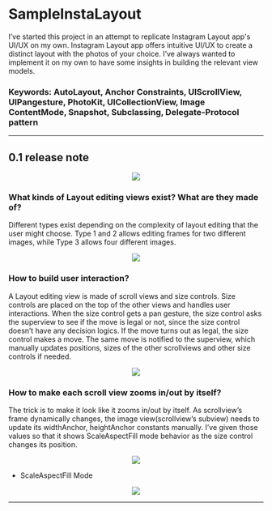 # SampleInstaLayout

I’ve started this project in an attempt to replicate Instagram Layout app's UI/UX on my own.
Instagram Layout app offers intuitive UI/UX to create a distinct layout with the photos of your choice.
I’ve always wanted to implement it on my own to have some insights in building the relevant view models.

### Keywords: AutoLayout, Anchor Constraints, UIScrollView, UIPangesture, PhotoKit, UICollectionView, Image ContentMode, Snapshot, Subclassing, Delegate-Protocol pattern


----------------------------------------------------------------------------------------------------------------------------
## 0.1 release note

<p align="center">
<img src="https://user-images.githubusercontent.com/18760280/34079466-5a7086e8-e371-11e7-9d34-5bd30235a85c.gif">
</p>

### What kinds of Layout editing views exist? What are they made of?

Different types exist depending on the complexity of layout editing that the user might choose.
Type 1 and 2 allows editing frames for two different images, while Type 3 allows four different images.

<p align="center">
<img src="https://user-images.githubusercontent.com/18760280/34079483-c1358eb4-e371-11e7-9249-09b428219798.png">
</p>

### How to build user interaction?

A Layout editing view is made of scroll views and size controls. 
Size controls are placed on the top of the other views and handles user interactions. When the size control gets a pan gesture, the size control asks the superview to see if the move is legal or not, since the size control doesn’t have any decision logics. If the move turns out as legal, the size control makes a move. The same move is notified to the superview, which manually updates positions, sizes of the other scrollviews and other size controls if needed.

<p align="center">
<img src="https://user-images.githubusercontent.com/18760280/34079486-c1b5613e-e371-11e7-9bb2-acb8253a6f4f.png">
</p>


### How to make each scroll view zooms in/out by itself?

The trick is to make it look like it zooms in/out by itself.
As scrollview’s frame dynamically changes, the image view(scrollview’s subview) needs to update its widthAnchor, heightAnchor constants manually. I’ve given those values so that it shows ScaleAspectFill mode behavior as the size control changes its position.

<p align="center">
<img src="https://user-images.githubusercontent.com/18760280/34079485-c18e8f1e-e371-11e7-8644-2548dfacd096.png">
</p>

* ScaleAspectFill Mode
<p align="center">
<img src="https://user-images.githubusercontent.com/18760280/34079484-c165ad06-e371-11e7-9833-a5bede479d59.png">
</p>


----------------------------------------------------------------------------------------------------------------------------
